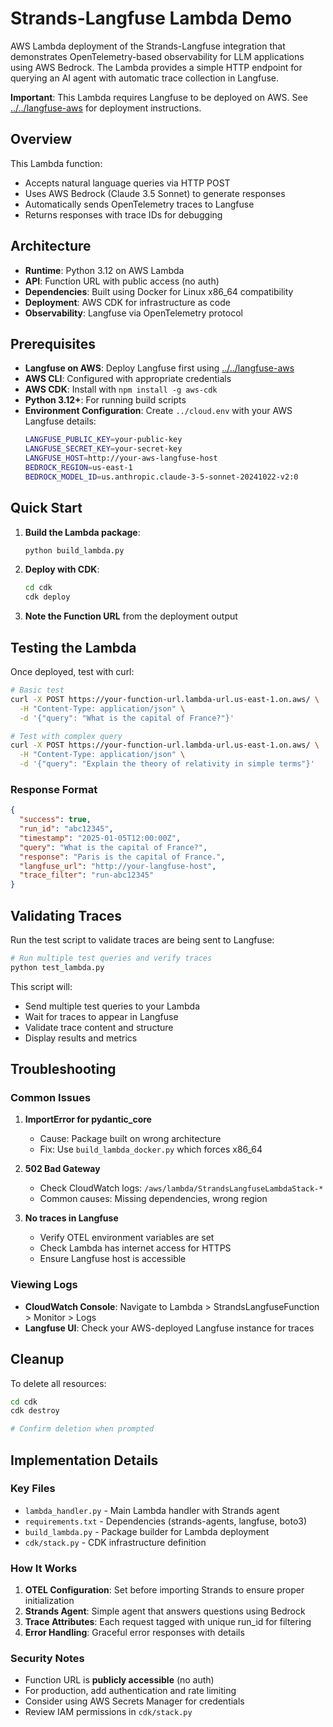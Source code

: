 # Strands-Langfuse Lambda Demo

AWS Lambda deployment of the Strands-Langfuse integration that demonstrates OpenTelemetry-based observability for LLM applications using AWS Bedrock. The Lambda provides a simple HTTP endpoint for querying an AI agent with automatic trace collection in Langfuse.

**Important**: This Lambda requires Langfuse to be deployed on AWS. See [../../langfuse-aws](../../langfuse-aws/) for deployment instructions.

## Overview

This Lambda function:
- Accepts natural language queries via HTTP POST
- Uses AWS Bedrock (Claude 3.5 Sonnet) to generate responses
- Automatically sends OpenTelemetry traces to Langfuse
- Returns responses with trace IDs for debugging

## Architecture

- **Runtime**: Python 3.12 on AWS Lambda
- **API**: Function URL with public access (no auth)
- **Dependencies**: Built using Docker for Linux x86_64 compatibility
- **Deployment**: AWS CDK for infrastructure as code
- **Observability**: Langfuse via OpenTelemetry protocol

## Prerequisites

- **Langfuse on AWS**: Deploy Langfuse first using [../../langfuse-aws](../../langfuse-aws/)
- **AWS CLI**: Configured with appropriate credentials
- **AWS CDK**: Install with `npm install -g aws-cdk`
- **Python 3.12+**: For running build scripts
- **Environment Configuration**: Create `../cloud.env` with your AWS Langfuse details:
  ```bash
  LANGFUSE_PUBLIC_KEY=your-public-key
  LANGFUSE_SECRET_KEY=your-secret-key
  LANGFUSE_HOST=http://your-aws-langfuse-host
  BEDROCK_REGION=us-east-1
  BEDROCK_MODEL_ID=us.anthropic.claude-3-5-sonnet-20241022-v2:0
  ```

## Quick Start

1. **Build the Lambda package**:
   ```bash
   python build_lambda.py
   ```

2. **Deploy with CDK**:
   ```bash
   cd cdk
   cdk deploy
   ```

3. **Note the Function URL** from the deployment output

## Testing the Lambda

Once deployed, test with curl:

```bash
# Basic test
curl -X POST https://your-function-url.lambda-url.us-east-1.on.aws/ \
  -H "Content-Type: application/json" \
  -d '{"query": "What is the capital of France?"}'

# Test with complex query
curl -X POST https://your-function-url.lambda-url.us-east-1.on.aws/ \
  -H "Content-Type: application/json" \
  -d '{"query": "Explain the theory of relativity in simple terms"}'
```

### Response Format

```json
{
  "success": true,
  "run_id": "abc12345",
  "timestamp": "2025-01-05T12:00:00Z",
  "query": "What is the capital of France?",
  "response": "Paris is the capital of France.",
  "langfuse_url": "http://your-langfuse-host",
  "trace_filter": "run-abc12345"
}
```

## Validating Traces

Run the test script to validate traces are being sent to Langfuse:

```bash
# Run multiple test queries and verify traces
python test_lambda.py
```

This script will:
- Send multiple test queries to your Lambda
- Wait for traces to appear in Langfuse
- Validate trace content and structure
- Display results and metrics

## Troubleshooting

### Common Issues

1. **ImportError for pydantic_core**
   - Cause: Package built on wrong architecture
   - Fix: Use `build_lambda_docker.py` which forces x86_64

2. **502 Bad Gateway**
   - Check CloudWatch logs: `/aws/lambda/StrandsLangfuseLambdaStack-*`
   - Common causes: Missing dependencies, wrong region

3. **No traces in Langfuse**
   - Verify OTEL environment variables are set
   - Check Lambda has internet access for HTTPS
   - Ensure Langfuse host is accessible

### Viewing Logs

- **CloudWatch Console**: Navigate to Lambda > StrandsLangfuseFunction > Monitor > Logs
- **Langfuse UI**: Check your AWS-deployed Langfuse instance for traces

## Cleanup

To delete all resources:

```bash
cd cdk
cdk destroy

# Confirm deletion when prompted
```

## Implementation Details

### Key Files

- `lambda_handler.py` - Main Lambda handler with Strands agent
- `requirements.txt` - Dependencies (strands-agents, langfuse, boto3)
- `build_lambda.py` - Package builder for Lambda deployment
- `cdk/stack.py` - CDK infrastructure definition

### How It Works

1. **OTEL Configuration**: Set before importing Strands to ensure proper initialization
2. **Strands Agent**: Simple agent that answers questions using Bedrock
3. **Trace Attributes**: Each request tagged with unique run_id for filtering
4. **Error Handling**: Graceful error responses with details

### Security Notes

- Function URL is **publicly accessible** (no auth)
- For production, add authentication and rate limiting
- Consider using AWS Secrets Manager for credentials
- Review IAM permissions in `cdk/stack.py`